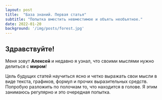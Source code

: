 ```yaml
---
layout: post
title:  "База знаний. Первая статья"
subtitle: "Попытка вместить невместимое и объять необъятное."
date: 2022-01-20
background: '/img/posts/forest.jpg'
---
```


## Здравствуйте!

Меня зовут **Алексей** и недавно я узнал, что своими мыслями нужно делиться с **миром**!

Цель будущих статей научиться ясно и четко выражать свои мысли в виде текста, графиков, формул и прочих выразительных средств.
Попробую разложить по полочкам то, что находится в голове. Я этим занимаюсь регулярно и это очередная попытка.

